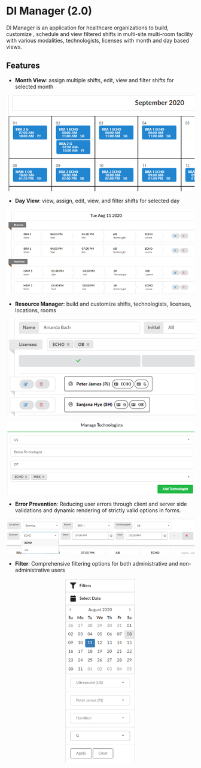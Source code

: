 # DI Manager (2.0)

DI Manager is an application for healthcare organizations to build, customize , schedule and view filtered shifts in multi-site multi-room facility with various modalities, technologists, licenses with month and day based views.

## Features

- **Month View**: assign multiple shifts, edit, view and filter shifts for selected month

<p align="center">
  <img src="./img/monthView.png" alt="Monthview image" >
</p>

- **Day View**: view, assign, edit, view, and filter shifts for selected day

<p align="center">
  <img src="./img/dayview1.png" alt="Dayview image" >
</p>

- **Resource Manager**: build and customize shifts, technologists, licenses, locations, rooms

<p align="center">
  <img src="./img/resourceManager2.png" alt="Resource Builder image 2" >
</p>

<p align="center">
  <img src="./img/resourceManager11.png" alt="Resource Builder image 1" >
</p>

- **Error Prevention**: Reducing user errors through client and server side validations and dynamic rendering of strictly valid options in forms.

<p align="center">
  <img src="./img/validation1.png" alt="validation snippett">
</p>

- **Filter**: Comprehensive filtering options for both administrative and non-administrative users

<p align="center">
  <img src="./img/filter2.PNG" alt="validation snippett">
</p>
